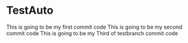 # TestAuto
This is going to be my first commit code
This is going to be my second commit code
This is going to be my Third of testbranch commit code